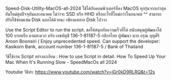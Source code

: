 Speed-Disk-Utillty-MacOS-all-2024 ใช้ได้กับคอมพิวเตอร์ที่ลง MacOS ทุกรุ่นจากเก่าสุดยันใหม่สุดปัจจุบันและอนาคต ไม่ว่าจะ SSD หรือ HHD หรืออะไรที่ใหม่กว่าในอนาคต ^^  สามารถปรับใช้ซ่อมแซม Disk นอกได้ด้วยนะ เพียงแค่ลาก Disk ไปวาง 

Use the Script Editor to run the script. 
ขอให้สนุกกับความเร็วที่ได้ สนับสนุนผู้พัฒนาได้ 100 บาทหรือ ตามสะดวก ครับ เลขบัญชี 136-1-81187-5 กสิกรไทย ผู้พัฒนา นาย อรุณ บุญศิริ Aroon Boonsiri 
( Enjoy unprecedented speed. Can support the developer: Kasikorn Bank, account number 136-1-81187-5  / Bank of Thailand
 
 วิธีใช้งาน Script อย่างละเอียด :  How to use Script in detail.
 How To Speed Up Your Mac When It's Running Slow - SpeedMacOs all 2024
 
 Youtube วิธีทำ: https://www.youtube.com/watch?v=jGr0kD9RLRQ&t=12s

